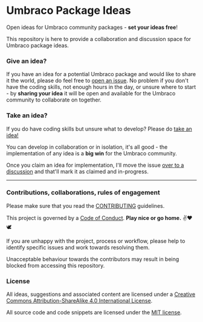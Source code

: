 # Umbraco Package Ideas

Open ideas for Umbraco community packages - **set your ideas free**!

This repository is here to provide a collaboration and discussion space for Umbraco package ideas.

### Give an idea?

If you have an idea for a potential Umbraco package and would like to share it the world, please do feel free to [open an issue](https://github.com/leekelleher/umbraco-package-ideas/issues). No problem if you don't have the coding skills, not enough hours in the day, or unsure where to start - by **sharing your idea** it will be open and available for the Umbraco community to collaborate on together.


### Take an idea?

If you do have coding skills but unsure what to develop? Please do [take an idea!](https://github.com/leekelleher/umbraco-package-ideas/issues)

You can develop in collaboration or in isolation, it's all good - the implementation of any idea is a **big win** for the Umbraco community.

Once you claim an idea for implementation, I'll move the issue [over to a discussion](https://github.com/leekelleher/umbraco-package-ideas/discussions) and that'll mark it as claimed and in-progress.

---

### Contributions, collaborations, rules of engagement

Please make sure that you read the [CONTRIBUTING](CONTRIBUTING.md) guidelines.

This project is governed by a [Code of Conduct](CODE_OF_CONDUCT.md). **Play nice or go home.** :v::heart::dove:

If you are unhappy with the project, process or workflow, please help to identify specific issues and work towards resolving them.

Unacceptable behaviour towards the contributors may result in being blocked from accessing this repository.


### License
	
All ideas, suggestions and associated content are licensed under a [Creative Commons Attribution-ShareAlike 4.0 International License](http://creativecommons.org/licenses/by-sa/4.0/).

All source code and code snippets are licensed under the [MIT license](https://opensource.org/licenses/MIT).
